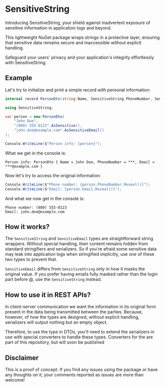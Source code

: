# SensitiveString
Introducing SensitiveString, your shield against inadvertent exposure of sensitive information in application logs and beyond.

This lightweight NuGet package wraps strings in a protective layer, ensuring that sensitive data remains secure and inaccessible without explicit handling.

Safeguard your users' privacy and your application's integrity effortlessly with SensitiveString.

## Example

Let's try to initialize and print a simple record with personal information:

```c#
internal record PersonDto(string Name, SensitiveString PhoneNumber, SensitiveEmail Email);
```

```c#
using SensitiveString;

var person = new PersonDto(
    "John Doe",
    "(800) 555‑0123".AsSensitive(),
    "john.doe@example.com".AsSensitiveEmail()
);

Console.WriteLine($"Person info: {person}");
```

What we get in the console is:

```
Person info: PersonDto { Name = John Doe, PhoneNumber = ***, Email = ***@example.com }
```

Now let's try to access the original information:

```c#
Console.WriteLine($"Phone number: {person.PhoneNumber.Reveal()}");
Console.WriteLine($"Email: {person.Email.Reveal()}");
```

And what we now get in the console is:

```
Phone number: (800) 555‑0123
Email: john.doe@example.com
```

## How it works?

The `SensitiveString` and `SensitiveEmail` types are straightforward string wrappers. Without special handling, their content remains hidden from standard stringifiers and serializers. So if you're afraid some sensitive data may leak into application logs when stringified implicitly, use one of these two types to prevent that.

`SensitiveEmail` differs from `SensitiveString` only in how it masks the original value. If you prefer having emails fully masked rather than the login part before @, use the `SensitiveString` instead.

## How to use it in REST APIs?

In client-server communication we want the information in its original form present in the data being transmitted between the parties. Because, however, of how the types are designed, without explicit handling, serializers will output nothing but an empty object.

Therefore, to use the type in DTOs, you'll need to extend the serializers in use with special converters to handle these types. Converters for the  are part of this repository, but will soon be published 

## Disclaimer

This is a proof of concept. If you find any issues using the package or have any thoughts on it, your comments reported as issues are more than welcome!

